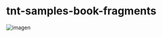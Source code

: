 # tnt-samples-book-fragments

![imagen](https://user-images.githubusercontent.com/2643388/162800211-abe4151d-07dd-45c1-bca1-dc934be5c249.png)
